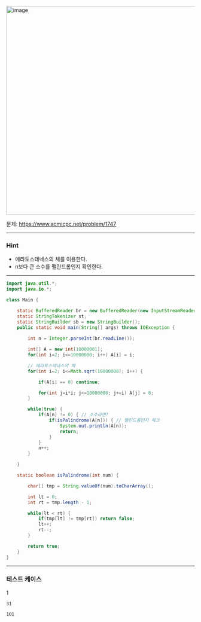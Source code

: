 <img width="1188" height="558" alt="image" src="https://github.com/user-attachments/assets/6b97eea9-0268-4e25-8a31-49e36c7e506d" />

문제: https://www.acmicpc.net/problem/1747

---

### Hint

- 에라토스테네스의 체를 이용한다.
- n보다 큰 소수를 팰린드롬인지 확인한다.

---

```java
import java.util.*;
import java.io.*;

class Main {

    static BufferedReader br = new BufferedReader(new InputStreamReader(System.in));
    static StringTokenizer st;
    static StringBuilder sb = new StringBuilder();
    public static void main(String[] args) throws IOException {
        
        int n = Integer.parseInt(br.readLine());

        int[] A = new int[10000001];
        for(int i=2; i<=10000000; i++) A[i] = i;

        // 에라토스테네스의 체
        for(int i=2; i<=Math.sqrt(10000000); i++) {

            if(A[i] == 0) continue;

            for(int j=i*i; j<=10000000; j+=i) A[j] = 0;
        }

        while(true) {
            if(A[n] != 0) { // 소수라면?
                if(isPalindrome(A[n])) { // 팰린드롬인지 체크
                    System.out.println(A[n]);
                    return;
                }
            }
            n++;
        }

    }    

    static boolean isPalindrome(int num) {

        char[] tmp = String.valueOf(num).toCharArray();

        int lt = 0;
        int rt = tmp.length - 1;

        while(lt < rt) {
            if(tmp[lt] != tmp[rt]) return false;
            lt++;
            rt--;
        }

        return true;
    }
}


```

---

### 테스트 케이스

1
```
31
```

```
101
```